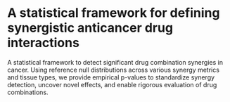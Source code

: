 # A statistical framework for defining synergistic anticancer drug interactions

A statistical framework to detect significant drug combination synergies in cancer. Using reference null distributions across various synergy metrics and tissue types, we provide empirical p-values to standardize synergy detection, uncover novel effects, and enable rigorous evaluation of drug combinations.


